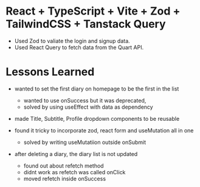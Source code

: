 # React + TypeScript + Vite + Zod + TailwindCSS + Tanstack Query

- Used Zod to valiate the login and signup data.
- Used React Query to fetch data from the Quart API.

# Lessons Learned
- wanted to set the first diary on homepage to be the first in the list 
    - wanted to use onSuccess but it was deprecated, 
    - solved by using useEffect with data as dependency

- made Title, Subtitle, Profile dropdown components to be reusable

- found it tricky to incorporate zod, react form and useMutation all in one
    - solved by writing useMutatiion outside onSubmit

- after deleting a diary, the diary list is not updated
    - found out about refetch method
    - didnt work as refetch was called onClick
    - moved refetch inside onSuccess